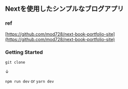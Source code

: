 ## Nextを使用したシンプルなブログアプリ

### ref
 [https://github.com/mod728/next-book-portfolio-site](https://github.com/mod728/next-book-portfolio-site)


### Getting Started
`git clone`

↓

`npm run dev` or `yarn dev`